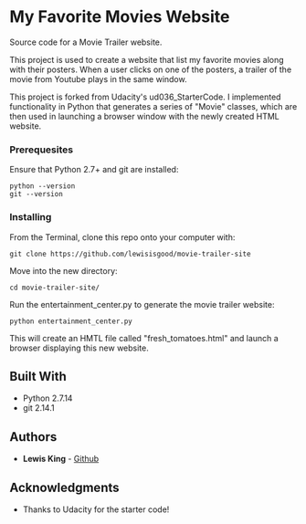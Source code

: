 # My Favorite Movies Website
Source code for a Movie Trailer website.

This project is used to create a website that list my favorite movies along with their posters. When a user clicks on one of the posters, a trailer of the movie from Youtube plays in the same window.

This project is forked from Udacity's ud036_StarterCode. I implemented functionality in Python that generates a series of "Movie" classes, which are then used in launching a browser window with the newly created HTML website.


### Prerequesites
Ensure that Python 2.7+ and git are installed:
```
python --version
git --version
```


### Installing

From the Terminal, clone this repo onto your computer with:

```
git clone https://github.com/lewisisgood/movie-trailer-site
```

Move into the new directory:

```
cd movie-trailer-site/
```

Run the entertainment_center.py to generate the movie trailer website:

```
python entertainment_center.py
```

This will create an HMTL file called "fresh_tomatoes.html" and launch a browser displaying this new website.


## Built With

* Python 2.7.14
* git 2.14.1

## Authors

* **Lewis King** - [Github](https://github.com/lewisisgood)

## Acknowledgments

* Thanks to Udacity for the starter code!